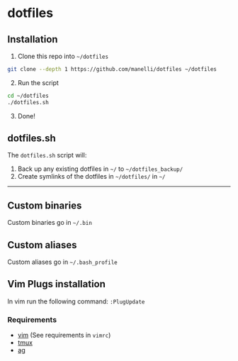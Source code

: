 dotfiles
========


## Installation
1) Clone this repo into `~/dotfiles`
``` bash
git clone --depth 1 https://github.com/manelli/dotfiles ~/dotfiles
```

2) Run the script
``` bash
cd ~/dotfiles
./dotfiles.sh
```

3) Done!


## dotfiles.sh
The `dotfiles.sh` script will:

1. Back up any existing dotfiles in `~/` to `~/dotfiles_backup/`
2. Create symlinks of the dotfiles in `~/dotfiles/` in `~/`

---

## Custom binaries
Custom binaries go in `~/.bin`

## Custom aliases
Custom aliases go in `~/.bash_profile`

## Vim Plugs installation
In vim run the following command: `:PlugUpdate`

### Requirements
- [vim](https://github.com/vim/vim) (See requirements in `vimrc`)
- [tmux](https://github.com/tmux/tmux)
- [ag](https://github.com/ggreer/the_silver_searcher)

